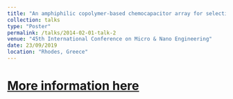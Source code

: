 ```yaml
---
title: "An amphiphilic copolymer-based chemocapacitor array for selective and sensitive sensing of volatile organic compounds"
collection: talks
type: "Poster"
permalink: /talks/2014-02-01-talk-2
venue: "45th International Conference on Micro & Nano Engineering"
date: 23/09/2019
location: "Rhodes, Greece"
---
```


# [More information here](http://example2.com)
